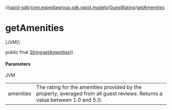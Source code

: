 //[rapid-sdk](../../../index.md)/[com.expediagroup.sdk.rapid.models](../index.md)/[GuestRating](index.md)/[getAmenities](get-amenities.md)

# getAmenities

[JVM]\

public final [String](https://docs.oracle.com/javase/8/docs/api/java/lang/String.html)[getAmenities](get-amenities.md)()

#### Parameters

JVM

| | |
|---|---|
| amenities | The rating for the amenities provided by the property, averaged from all guest reviews. Returns a value between 1.0 and 5.0. |
